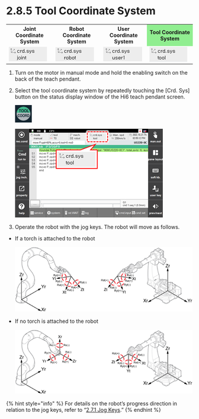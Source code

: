 ﻿# 2.8.5 Tool Coordinate System

<table>
	<th>Joint Coordinate System</th>
	<th >Robot Coordinate System</th>
	<th>User Coordinate System</th>
	<th style="background:lightgreen">Tool Coordinate System</th>
<tr>
	<td><img src="../../_assets/tp630/sbt-crd-axis_eng.png"/></td>
	<td><img src="../../_assets/tp630/sbt-crd-robot_eng.png"/></td>
	<td><img src="../../_assets/tp630/sbt-crd-user_eng.png"/></td>
	<td><img src="../../_assets/tp630/sbt-crd-tool_eng.png"/></td>
</tr>
</table>

1.	Turn on the motor in manual mode and hold the enabling switch on the back of the teach pendant.

2.	Select the tool coordinate system by repeatedly touching the \[Crd. Sys\] button on the status display window of the Hi6 teach pendant screen. 

    ![](../../_assets/tp630/k-crdsys_eng.png)

    ![](../../_assets/tp630/sbar-tool-crdsys_eng.png)

3.	Operate the robot with the jog keys. The robot will move as follows.

* If a torch is attached to the robot

    ![](../../_assets/image_68.png)



* If no torch is attached to the robot

    ![](../../_assets/image_92.png)

{% hint style="info" %}
For details on the robot’s progress direction in relation to the jog keys, refer to “[2.7.1 Jog Keys](1-jog-key.md).”
{% endhint %}

